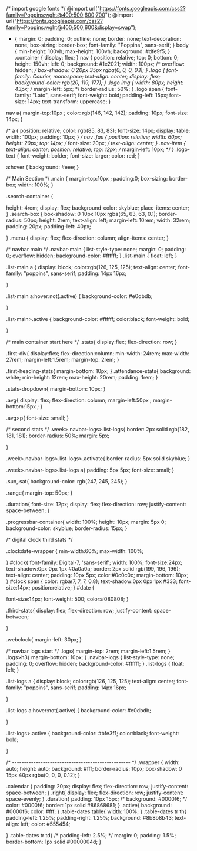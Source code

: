 /*  import google fonts */
@import url("https://fonts.googleapis.com/css2?family=Poppins:wght@400;500;600;700");
@import url("https://fonts.googleapis.com/css2?family=Poppins:wght@400;500;600&display=swap");
* {
  margin: 0;
  padding: 0;
  outline: none;
  border: none;
  text-decoration: none;
  box-sizing: border-box;
  font-family: "Poppins", sans-serif;
}
body {
  min-height: 100vh;
  max-height: 100vh;
  background: #dfe9f5;
}
.container {
  display: flex;
}
nav {
  position: relative;
  top: 0;
  bottom: 0;
  height: 150vh;
  left: 0;
  background: #1e2021;
  width: 100px;
  /* overflow: hidden; */
  box-shadow: 0 20px 35px rgba(0, 0, 0, 0.1);
}
.logo {
  font-family: Courier, monospace;
  text-align: center;
  display: flex;
  background-color: rgb(20, 119, 177);
}
.logo img {
  width: 80px;
  height: 43px;
  /* margin-left: 5px; */
  border-radius: 50%;
}
.logo span {
  font-family: "Lato", sans-serif;
  font-weight: bold;
  padding-left: 15px;
  font-size: 14px;
  text-transform: uppercase;
}

nav a{
  margin-top:10px ;
  color: rgb(146, 142, 142);
  padding: 10px;
  font-size: 14px;
}

/* a {
  position: relative;
  color: rgb(85, 83, 83);
  font-size: 14px;
  display: table;
  width: 100px;
  padding: 10px;
} */
nav .fas {
  position: relative;
  width: 60px;
  height: 20px;
  top: 14px;
  /* font-size: 20px; */
  text-align: center;
}
.nav-item {
  text-align: center;
  position: relative;
  top: 12px;
  /* margin-left: 10px; */
}
.logo-text {
  font-weight: bolder;
  font-size: larger;
  color: red;
}

a:hover {
  background: #eee;
}





/* Main Section */
.main {
  margin-top:10px ;
  padding:0;
  box-sizing: border-box;
  width: 100%;
}

.search-container {
  
  height: 4rem;
  display: flex;
  background-color: skyblue;
  place-items: center;
}
.search-box {
  box-shadow: 0 10px 10px rgba(65, 63, 63, 0.1);
  border-radius: 50px;
  height: 2rem;
  text-align: left;
  margin-left: 10rem;
  width: 32rem;
  padding: 20px;
  padding-left: 40px;
  
  
}
.menu {
  display: flex;
  flex-direction: column;
  align-items: center;
}


/* navbar main */
.navbar-main {
  list-style-type: none;
  margin: 0;
  padding: 0;
  overflow: hidden;
  background-color: #ffffff;
}
.list-main {
  float: left;
}

.list-main a {
  display: block;
  color:rgb(126, 125, 125);
  text-align: center;
  font-family: "poppins", sans-serif;
  padding: 14px 16px;
  
}

.list-main a:hover:not(.active) {
  background-color: #e0dbdb;
  
}

.list-main>.active {
  background-color: #ffffff;
  color:black;
  font-weight: bold;
 
}


/* main container start here */
.stats{
  display:flex;
  flex-direction: row;
}

.first-div{
  display:flex;
  flex-direction:column;
  min-width: 24rem;
  max-width: 27rem;
  margin-left:1.5rem;
  margin-top: 2rem;
}

.first-heading-stats{
  margin-bottom: 10px;
}
.attendance-stats{
  background: white;
  min-height: 12rem;
  max-height: 20rem;
  padding: 1rem;
}

.stats-dropdown{
  margin-bottom: 10px;
}

.avg{
  display: flex;
  flex-direction: column;
  margin-left:50px ;
  margin-bottom:15px ;
}

.avg>p{
  font-size: small;
}

/* second stats */
.week>.navbar-logs>.list-logs{
  border: 2px solid rgb(182, 181, 181);
  border-radius: 50%;
  margin: 5px;
  
}

.week>.navbar-logs>.list-logs>.activate{
  border-radius: 5px solid skyblue;
}

.week>.navbar-logs>.list-logs a{
  padding: 5px 5px;
  font-size: small;
}


.sun,.sat{
  background-color: rgb(247, 245, 245);
}

.range{
  margin-top: 50px;
}

.duration{
  font-size: 12px;
  display: flex;
  flex-direction: row;
  justify-content: space-between;
}

.progressbar-container{
 width: 100%;
 height: 10px;
 margin: 5px 0;
 background-color: skyblue;
 border-radius: 15px;
}














/* digital clock third stats */

.clockdate-wrapper {
  min-width:60%;
  max-width: 100%;
  
}
#clock{
  font-family: Digital-7, 'sans-serif';
  width: 100%;
  font-size:24px;
  text-shadow:0px 0px 1px #0a0a0a;
  border: 2px solid rgb(199, 196, 196);
  text-align: center;
  padding: 10px 5px;
  color:#0c0c0c;
  margin-bottom: 10px;
}
#clock span {
  color: rgba(7, 7, 7, 0.8);
  text-shadow:0px 0px 1px #333;
  font-size:14px;
  position:relative;
}
#date {
  
  font-size:14px;
  font-weight: 500;
  color:#080808;
}

.third-stats{
  display: flex;
  flex-direction: row;
justify-content: space-between;

}

.webclock{
  margin-left: 30px;
}










/* navbar logs start */
.logs{
  margin-top: 2rem;
  margin-left:1.5rem;
}
.logs>h3{
  margin-bottom: 10px;
}
.navbar-logs {
  list-style-type: none;
  padding: 0;
  overflow: hidden;
  background-color: #ffffff;
}
.list-logs {
  float: left;
}

.list-logs a {
  display: block;
  color:rgb(126, 125, 125);
  text-align: center;
  font-family: "poppins", sans-serif;
  padding: 14px 16px;
  
}

.list-logs a:hover:not(.active) {
  background-color: #e0dbdb;
  
}

.list-logs>.active {
  background-color: #bfe3f1;
  color:black;
  font-weight: bold;
 
}








/* -------------------------------------------------- */
.wrapper {
  width: auto;
  height: auto;
  background: #fff;
  border-radius: 10px;
  box-shadow: 0 15px 40px rgba(0, 0, 0, 0.12);
}



.calendar {
  padding: 20px;
  display: flex;
  flex-direction: row;
  justify-content: space-between;
}
.right{
  display: flex;
  flex-direction: row;
  justify-content: space-evenly;
}
.duration{
  padding: 10px 15px;
  /* background: #0000f6; */
  color: #0000f6;
  border: 1px solid #86868681;
}
.active{
  background: #0000f6;
  color: #fff;
}
.table-dates table{
  width: 100%;
}
.table-dates tr th{
  padding-left: 1.25%;
  padding-right: 1.25%;
  background: #8b8b8b43;
  text-align: left;
  color: #555454;

}
.table-dates tr td{
  /* padding-left: 2.5%; */
  margin: 0;
  padding: 1.5%;
  border-bottom: 1px solid #0000004d;
}
